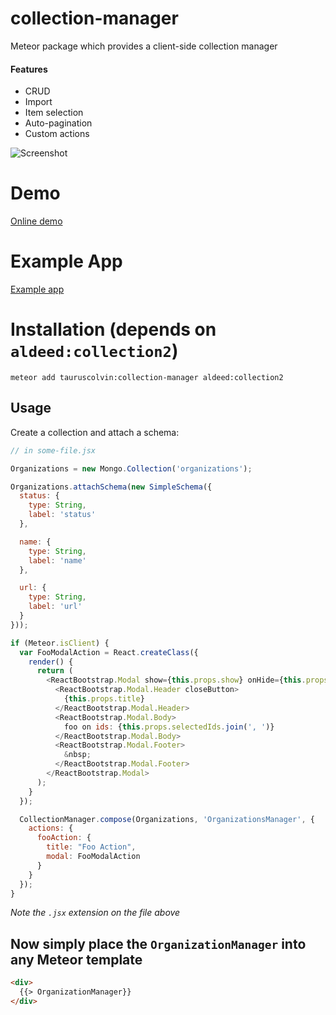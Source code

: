 # collection-manager
Meteor package which provides a client-side collection manager

#### Features
- CRUD
- Import
- Item selection
- Auto-pagination
- Custom actions

![Screenshot](https://dl.dropboxusercontent.com/s/zen9ueyf0g39tkc/2015-08-17%20at%202.02%20AM%202x.png)

# Demo
[Online demo](http://collection-manager.meteor.com/)

# Example App
[Example app](https://github.com/colvint/collection-manager-example)

# Installation (depends on `aldeed:collection2`)

`meteor add tauruscolvin:collection-manager aldeed:collection2`

## Usage

Create a collection and attach a schema:

~~~js
// in some-file.jsx

Organizations = new Mongo.Collection('organizations');

Organizations.attachSchema(new SimpleSchema({
  status: {
    type: String,
    label: 'status'
  },

  name: {
    type: String,
    label: 'name'
  },

  url: {
    type: String,
    label: 'url'
  }
}));

if (Meteor.isClient) {
  var FooModalAction = React.createClass({
    render() {
      return (
        <ReactBootstrap.Modal show={this.props.show} onHide={this.props.onHide}>
          <ReactBootstrap.Modal.Header closeButton>
            {this.props.title}
          </ReactBootstrap.Modal.Header>
          <ReactBootstrap.Modal.Body>
            foo on ids: {this.props.selectedIds.join(', ')}
          </ReactBootstrap.Modal.Body>
          <ReactBootstrap.Modal.Footer>
            &nbsp;
          </ReactBootstrap.Modal.Footer>
        </ReactBootstrap.Modal>
      );
    }
  });

  CollectionManager.compose(Organizations, 'OrganizationsManager', {
    actions: {
      fooAction: {
        title: "Foo Action",
        modal: FooModalAction
      }
    }
  });
}
~~~

*Note the `.jsx` extension on the file above*

## Now simply place the `OrganizationManager` into any Meteor template

```html
<div>
  {{> OrganizationManager}}
</div>
```
